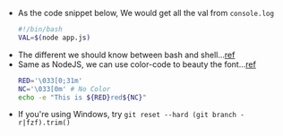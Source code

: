 - As the code snippet below, We would get all the val from `console.log`
  ```bash
  #!/bin/bash
  VAL=$(node app.js)
  ```
- The different we should know between bash and shell...[ref](https://stackoverflow.com/questions/5725296/difference-between-sh-and-bash)
- Same as NodeJS, we can use color-code to beauty the font...[ref](https://stackoverflow.com/questions/5947742/how-to-change-the-output-color-of-echo-in-linux)
  ```bash
  RED='\033[0;31m'
  NC='\033[0m' # No Color
  echo -e "This is ${RED}red${NC}"
  ```
- If you're using Windows, try `git reset --hard (git branch -r|fzf).trim()`
